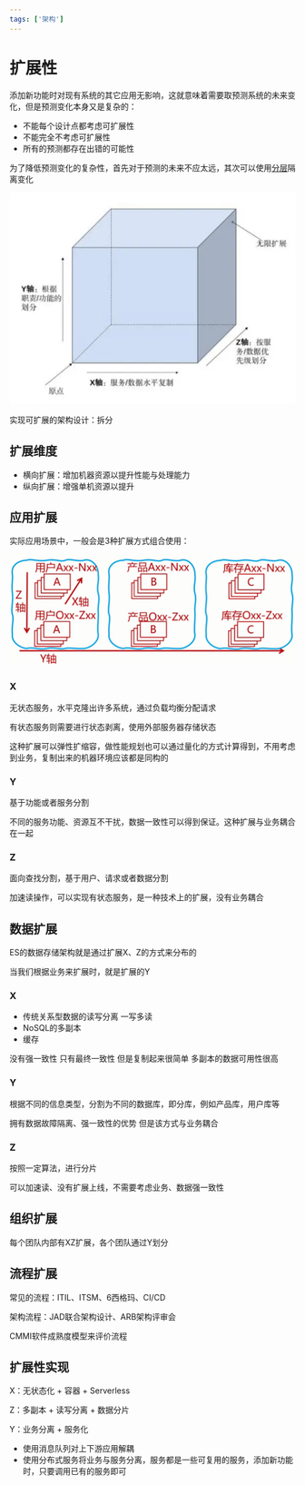 ```yaml
---
tags: ['架构']
---
```


# 扩展性

添加新功能时对现有系统的其它应用无影响，这就意味着需要取预测系统的未来变化，但是预测变化本身又是复杂的：

- 不能每个设计点都考虑可扩展性
- 不能完全不考虑可扩展性
- 所有的预测都存在出错的可能性

为了降低预测变化的复杂性，首先对于预测的未来不应太远，其次可以使用[分层](/软件工程/架构模式/架构模式.md#分层架构)隔离变化

![AKF扩展立方体：一套关于扩展性的理论](/assets/屏幕截图%202021-09-25%20210155.png)

实现可扩展的架构设计：拆分

## 扩展维度

- 横向扩展：增加机器资源以提升性能与处理能力
- 纵向扩展：增强单机资源以提升

## 应用扩展

实际应用场景中，一般会是3种扩展方式组合使用：

![202192521355](/assets/202192521355.png)

### X

无状态服务，水平克隆出许多系统，通过负载均衡分配请求

有状态服务则需要进行状态剥离，使用外部服务器存储状态

这种扩展可以弹性扩缩容，做性能规划也可以通过量化的方式计算得到，不用考虑到业务，复制出来的机器环境应该都是同构的

### Y

基于功能或者服务分割

不同的服务功能、资源互不干扰，数据一致性可以得到保证。这种扩展与业务耦合在一起

### Z

面向查找分割，基于用户、请求或者数据分割

加速读操作，可以实现有状态服务，是一种技术上的扩展，没有业务耦合

## 数据扩展

ES的数据存储架构就是通过扩展X、Z的方式来分布的

当我们根据业务来扩展时，就是扩展的Y

### X

- 传统关系型数据的读写分离 一写多读
- NoSQL的多副本
- 缓存

没有强一致性 只有最终一致性 但是复制起来很简单 多副本的数据可用性很高

### Y

根据不同的信息类型，分割为不同的数据库，即分库，例如产品库，用户库等

拥有数据故障隔离、强一致性的优势 但是该方式与业务耦合

### Z

按照一定算法，进行分片

可以加速读、没有扩展上线，不需要考虑业务、数据强一致性

## 组织扩展

每个团队内部有XZ扩展，各个团队通过Y划分

## 流程扩展

常见的流程：ITIL、ITSM、6西格玛、CI/CD

架构流程：JAD联合架构设计、ARB架构评审会

CMMI软件成熟度模型来评价流程

## 扩展性实现

X：无状态化 + 容器 + Serverless

Z：多副本 + 读写分离 + 数据分片

Y：业务分离 + 服务化

- 使用消息队列对上下游应用解耦
- 使用分布式服务将业务与服务分离，服务都是一些可复用的服务，添加新功能时，只要调用已有的服务即可
